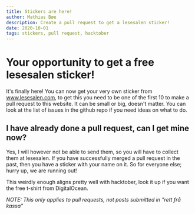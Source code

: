 ```yaml
---
title: Stickers are here!
author: Mathias Bøe
description: Create a pull request to get a lesesalen sticker!
date: 2020-10-01
tags: stickers, pull request, hacktober
---
```

# Your opportunity to get a free lesesalen sticker!

It's finally here! You can now get your very own sticker from www.lesesalen.com, to get this you need to be one of the first 10 to make a pull request to this website. It can be small or big, doesn't matter. You can look at the list of issues in the github repo if you need ideas on what to do.

## I have already done a pull request, can I get mine now?
Yes, I will however not be able to send them, so you will have to collect them at lesesalen. If you have successfully merged a pull request in the past, then you have a sticker with your name on it. So for everyone else; hurry up, we are running out!

This weirdly enough aligns pretty well with hacktober, look it up if you want the free t-shirt from DigitalOcean.

*NOTE: This only applies to pull requests, not posts submitted in "rett frå kassa"*
